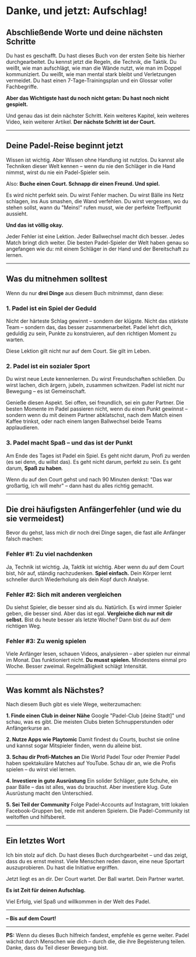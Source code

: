 # Danke, und jetzt: Aufschlag!

## Abschließende Worte und deine nächsten Schritte

Du hast es geschafft. Du hast dieses Buch von der ersten Seite bis hierher durchgearbeitet. Du kennst jetzt die Regeln, die Technik, die Taktik. Du weißt, wie man aufschlägt, wie man die Wände nutzt, wie man im Doppel kommuniziert. Du weißt, wie man mental stark bleibt und Verletzungen vermeidet. Du hast einen 7-Tage-Trainingsplan und ein Glossar voller Fachbegriffe.

**Aber das Wichtigste hast du noch nicht getan: Du hast noch nicht gespielt.**

Und genau das ist dein nächster Schritt. Kein weiteres Kapitel, kein weiteres Video, kein weiterer Artikel. **Der nächste Schritt ist der Court.**

---

## Deine Padel-Reise beginnt jetzt

Wissen ist wichtig. Aber Wissen ohne Handlung ist nutzlos. Du kannst alle Techniken dieser Welt kennen – wenn du nie den Schläger in die Hand nimmst, wirst du nie ein Padel-Spieler sein.

Also: **Buche einen Court. Schnapp dir einen Freund. Und spiel.**

Es wird nicht perfekt sein. Du wirst Fehler machen. Du wirst Bälle ins Netz schlagen, ins Aus smashen, die Wand verfehlen. Du wirst vergessen, wo du stehen sollst, wann du "Meins!" rufen musst, wie der perfekte Treffpunkt aussieht.

**Und das ist völlig okay.**

Jeder Fehler ist eine Lektion. Jeder Ballwechsel macht dich besser. Jedes Match bringt dich weiter. Die besten Padel-Spieler der Welt haben genau so angefangen wie du: mit einem Schläger in der Hand und der Bereitschaft zu lernen.

---

## Was du mitnehmen solltest

Wenn du nur **drei Dinge** aus diesem Buch mitnimmst, dann diese:

### 1. Padel ist ein Spiel der Geduld

Nicht der härteste Schlag gewinnt – sondern der klügste. Nicht das stärkste Team – sondern das, das besser zusammenarbeitet. Padel lehrt dich, geduldig zu sein, Punkte zu konstruieren, auf den richtigen Moment zu warten.

Diese Lektion gilt nicht nur auf dem Court. Sie gilt im Leben.

### 2. Padel ist ein sozialer Sport

Du wirst neue Leute kennenlernen. Du wirst Freundschaften schließen. Du wirst lachen, dich ärgern, jubeln, zusammen schwitzen. Padel ist nicht nur Bewegung – es ist Gemeinschaft.

Genieße diesen Aspekt. Sei offen, sei freundlich, sei ein guter Partner. Die besten Momente im Padel passieren nicht, wenn du einen Punkt gewinnst – sondern wenn du mit deinem Partner abklatschst, nach dem Match einen Kaffee trinkst, oder nach einem langen Ballwechsel beide Teams applaudieren.

### 3. Padel macht Spaß – und das ist der Punkt

Am Ende des Tages ist Padel ein Spiel. Es geht nicht darum, Profi zu werden (es sei denn, du willst das). Es geht nicht darum, perfekt zu sein. Es geht darum, **Spaß zu haben**.

Wenn du auf den Court gehst und nach 90 Minuten denkst: "Das war großartig, ich will mehr" – dann hast du alles richtig gemacht.

---

## Die drei häufigsten Anfängerfehler (und wie du sie vermeidest)

Bevor du gehst, lass mich dir noch drei Dinge sagen, die fast alle Anfänger falsch machen:

### Fehler #1: Zu viel nachdenken

Ja, Technik ist wichtig. Ja, Taktik ist wichtig. Aber wenn du auf dem Court bist, hör auf, ständig nachzudenken. **Spiel einfach.** Dein Körper lernt schneller durch Wiederholung als dein Kopf durch Analyse.

### Fehler #2: Sich mit anderen vergleichen

Du siehst Spieler, die besser sind als du. Natürlich. Es wird immer Spieler geben, die besser sind. Aber das ist egal. **Vergleiche dich nur mit dir selbst.** Bist du heute besser als letzte Woche? Dann bist du auf dem richtigen Weg.

### Fehler #3: Zu wenig spielen

Viele Anfänger lesen, schauen Videos, analysieren – aber spielen nur einmal im Monat. Das funktioniert nicht. **Du musst spielen.** Mindestens einmal pro Woche. Besser zweimal. Regelmäßigkeit schlägt Intensität.

---

## Was kommt als Nächstes?

Nach diesem Buch gibt es viele Wege, weiterzumachen:

**1. Finde einen Club in deiner Nähe**
Google "Padel-Club [deine Stadt]" und schau, was es gibt. Die meisten Clubs bieten Schnupperstunden oder Anfängerkurse an.

**2. Nutze Apps wie Playtomic**
Damit findest du Courts, buchst sie online und kannst sogar Mitspieler finden, wenn du alleine bist.

**3. Schau dir Profi-Matches an**
Die World Padel Tour oder Premier Padel haben spektakuläre Matches auf YouTube. Schau dir an, wie die Profis spielen – du wirst viel lernen.

**4. Investiere in gute Ausrüstung**
Ein solider Schläger, gute Schuhe, ein paar Bälle – das ist alles, was du brauchst. Aber investiere klug. Gute Ausrüstung macht den Unterschied.

**5. Sei Teil der Community**
Folge Padel-Accounts auf Instagram, tritt lokalen Facebook-Gruppen bei, rede mit anderen Spielern. Die Padel-Community ist weltoffen und hilfsbereit.

---

## Ein letztes Wort

Ich bin stolz auf dich. Du hast dieses Buch durchgearbeitet – und das zeigt, dass du es ernst meinst. Viele Menschen reden davon, eine neue Sportart auszuprobieren. Du hast die Initiative ergriffen.

Jetzt liegt es an dir. Der Court wartet. Der Ball wartet. Dein Partner wartet.

**Es ist Zeit für deinen Aufschlag.**

Viel Erfolg, viel Spaß und willkommen in der Welt des Padel.

---

**– Bis auf dem Court!**

---

**PS:** Wenn du dieses Buch hilfreich fandest, empfehle es gerne weiter. Padel wächst durch Menschen wie dich – durch die, die ihre Begeisterung teilen. Danke, dass du Teil dieser Bewegung bist.
